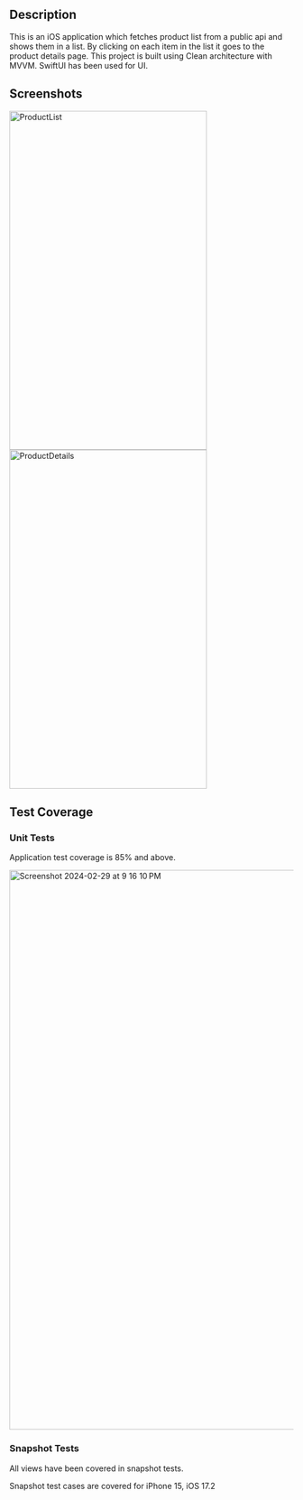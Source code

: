 ## Description

This is an iOS application which fetches product list from a public api and shows them in a list. By clicking on each item in the list it goes to the product details page.
This project is built using Clean architecture with MVVM. SwiftUI has been used for UI.

## Screenshots

<img width="350" height="600" alt="ProductList" src="https://github.com/sajib-ghoshInnofied/Product_Clean_Architecture/assets/15829311/cad6d8f7-ca0f-40bf-9078-32a87fd4559e">

<img width="350" height="600" alt="ProductDetails" src="https://github.com/sajib-ghoshInnofied/Product_Clean_Architecture/assets/15829311/be8ba947-d17e-4f10-83c6-876593be0b07">

## Test Coverage

### Unit Tests
Application test coverage is 85% and above.

<img width="991" alt="Screenshot 2024-02-29 at 9 16 10 PM" src="https://github.com/sajib-ghoshInnofied/Product_Clean_Architecture/assets/15829311/f11e3465-0304-4c0d-9ad2-63f4c712c609">


### Snapshot Tests
All views have been covered in snapshot tests.

Snapshot test cases are covered for iPhone 15, iOS 17.2
